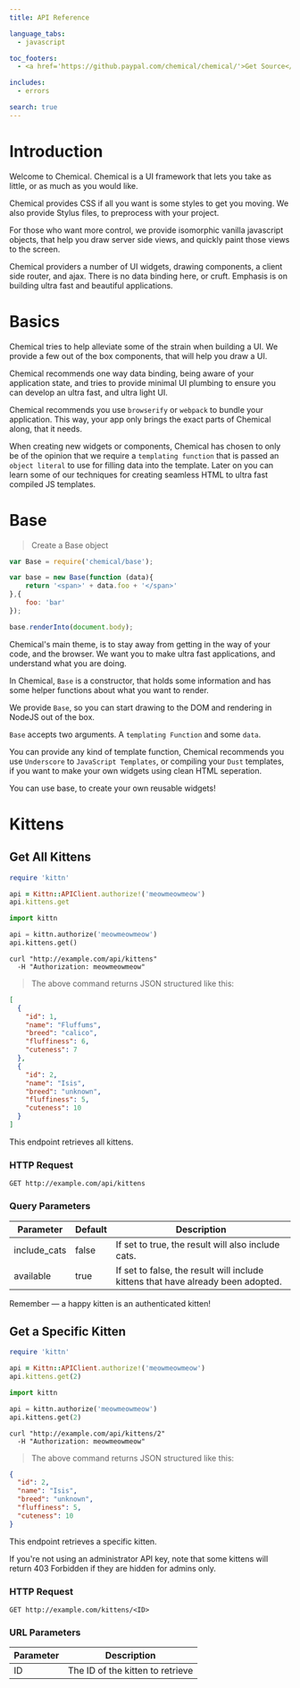 ```yaml
---
title: API Reference

language_tabs:
  - javascript

toc_footers:
  - <a href='https://github.paypal.com/chemical/chemical/'>Get Source</a>

includes:
  - errors

search: true
---
```


# Introduction

Welcome to Chemical. Chemical is a UI framework that lets you take as little, or as much as you would like.

Chemical provides CSS if all you want is some styles to get you moving. We also provide Stylus files, to preprocess with your project.

For those who want more control, we provide isomorphic vanilla javascript objects, that help you draw server side views, and quickly paint those views to the screen.

Chemical providers a number of UI widgets, drawing components, a client side router, and ajax. There is no data binding here, or cruft. Emphasis is on building ultra fast and beautiful applications.

# Basics

Chemical tries to help alleviate some of the strain when building a UI. We provide a few out of the box components, that will help you draw a UI.

Chemical recommends one way data binding, being aware of your application state, and tries to provide minimal UI plumbing to ensure you can develop an ultra fast, and ultra light UI.

Chemical recommends you use `browserify` or `webpack` to bundle your application. This way, your app only brings the exact parts of Chemical along, that it needs.

When creating new widgets or components, Chemical has chosen to only be of the opinion that we require a `templating function` that is passed an `object literal` to use for filling data into the template. Later on you can learn some of our techniques for creating seamless HTML to ultra fast compiled JS templates.


# Base

> Create a Base object

```javascript
var Base = require('chemical/base');

var base = new Base(function (data){
    return '<span>' + data.foo + '</span>'
},{
    foo: 'bar'
});

base.renderInto(document.body);
```

Chemical's main theme, is to stay away from getting in the way of your code, and the browser. We want you to make ultra fast applications, and understand what you are doing.

In Chemical, `Base` is a constructor, that holds some information and has some helper functions about what you want to render.

We provide `Base`, so you can start drawing to the DOM and rendering in NodeJS out of the box.

`Base` accepts two arguments. A `templating Function` and some `data`.

You can provide any kind of template function, Chemical recommends you use `Underscore` to `JavaScript Templates`, or compiling your `Dust` templates, if you want to make your own widgets using clean HTML seperation.

<aside class="notice">
    You can use base, to create your own reusable widgets!
</aside>

# Kittens

## Get All Kittens

```ruby
require 'kittn'

api = Kittn::APIClient.authorize!('meowmeowmeow')
api.kittens.get
```

```python
import kittn

api = kittn.authorize('meowmeowmeow')
api.kittens.get()
```

```shell
curl "http://example.com/api/kittens"
  -H "Authorization: meowmeowmeow"
```

> The above command returns JSON structured like this:

```json
[
  {
    "id": 1,
    "name": "Fluffums",
    "breed": "calico",
    "fluffiness": 6,
    "cuteness": 7
  },
  {
    "id": 2,
    "name": "Isis",
    "breed": "unknown",
    "fluffiness": 5,
    "cuteness": 10
  }
]
```

This endpoint retrieves all kittens.

### HTTP Request

`GET http://example.com/api/kittens`

### Query Parameters

Parameter | Default | Description
--------- | ------- | -----------
include_cats | false | If set to true, the result will also include cats.
available | true | If set to false, the result will include kittens that have already been adopted.

<aside class="success">
Remember — a happy kitten is an authenticated kitten!
</aside>

## Get a Specific Kitten

```ruby
require 'kittn'

api = Kittn::APIClient.authorize!('meowmeowmeow')
api.kittens.get(2)
```

```python
import kittn

api = kittn.authorize('meowmeowmeow')
api.kittens.get(2)
```

```shell
curl "http://example.com/api/kittens/2"
  -H "Authorization: meowmeowmeow"
```

> The above command returns JSON structured like this:

```json
{
  "id": 2,
  "name": "Isis",
  "breed": "unknown",
  "fluffiness": 5,
  "cuteness": 10
}
```

This endpoint retrieves a specific kitten.

<aside class="warning">If you're not using an administrator API key, note that some kittens will return 403 Forbidden if they are hidden for admins only.</aside>

### HTTP Request

`GET http://example.com/kittens/<ID>`

### URL Parameters

Parameter | Description
--------- | -----------
ID | The ID of the kitten to retrieve

